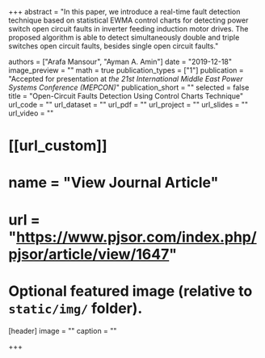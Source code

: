 +++
abstract = "In this paper, we introduce a real-time fault detection technique based on statistical EWMA control charts for detecting power switch open circuit faults in inverter feeding induction motor drives. The proposed algorithm is able to detect simultaneously double and triple switches open circuit faults, besides single open circuit faults."

authors = ["Arafa Mansour", "Ayman A. Amin"]
date = "2019-12-18"
image_preview = ""
math = true
publication_types = ["1"]
publication = "Accepted for presentation at *the 21st International Middle East Power Systems Conference (MEPCON)*"
publication_short = ""
selected = false
title = "Open-Circuit Faults Detection Using Control Charts Technique"
url_code = ""
url_dataset = ""
url_pdf = ""
url_project = ""
url_slides = ""
url_video = ""

# [[url_custom]]
# name = "View Journal Article"
# url = "https://www.pjsor.com/index.php/pjsor/article/view/1647"

# Optional featured image (relative to `static/img/` folder).
[header]
image = ""
caption = ""

+++
